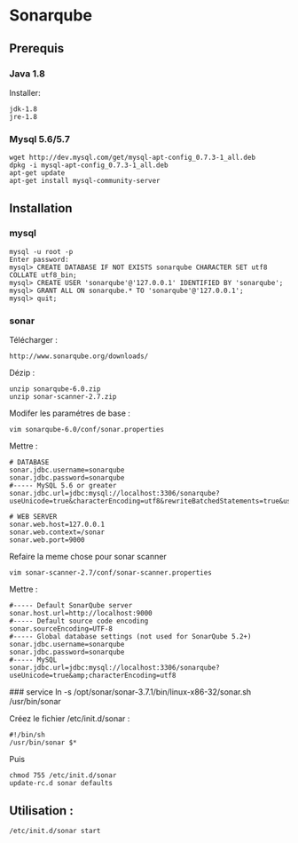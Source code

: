 # Sonarqube
## Prerequis
### Java 1.8
Installer:

	jdk-1.8
	jre-1.8

### Mysql 5.6/5.7
	wget http://dev.mysql.com/get/mysql-apt-config_0.7.3-1_all.deb
	dpkg -i mysql-apt-config_0.7.3-1_all.deb
	apt-get update
	apt-get install mysql-community-server

## Installation
### mysql
	mysql -u root -p
	Enter password:
	mysql> CREATE DATABASE IF NOT EXISTS sonarqube CHARACTER SET utf8 COLLATE utf8_bin;
	mysql> CREATE USER 'sonarqube'@'127.0.0.1' IDENTIFIED BY 'sonarqube';
	mysql> GRANT ALL ON sonarqube.* TO 'sonarqube'@'127.0.0.1';
	mysql> quit;

### sonar
Télécharger :

	http://www.sonarqube.org/downloads/

Dézip :

	unzip sonarqube-6.0.zip
	unzip sonar-scanner-2.7.zip

Modifer les paramétres de base  :

	vim sonarqube-6.0/conf/sonar.properties

Mettre :

	# DATABASE
	sonar.jdbc.username=sonarqube
	sonar.jdbc.password=sonarqube
	#----- MySQL 5.6 or greater
	sonar.jdbc.url=jdbc:mysql://localhost:3306/sonarqube?useUnicode=true&characterEncoding=utf8&rewriteBatchedStatements=true&useConfigs=maxPerformance

	# WEB SERVER
	sonar.web.host=127.0.0.1
	sonar.web.context=/sonar
	sonar.web.port=9000

Refaire la meme chose pour sonar scanner

	vim sonar-scanner-2.7/conf/sonar-scanner.properties

Mettre :

	#----- Default SonarQube server
	sonar.host.url=http://localhost:9000
	#----- Default source code encoding
	sonar.sourceEncoding=UTF-8
	#----- Global database settings (not used for SonarQube 5.2+)
	sonar.jdbc.username=sonarqube
	sonar.jdbc.password=sonarqube
	#----- MySQL
	sonar.jdbc.url=jdbc:mysql://localhost:3306/sonarqube?useUnicode=true&amp;characterEncoding=utf8


### service
	ln -s /opt/sonar/sonar-3.7.1/bin/linux-x86-32/sonar.sh /usr/bin/sonar

Créez le fichier /etc/init.d/sonar :

	#!/bin/sh
	/usr/bin/sonar $*

Puis

	chmod 755 /etc/init.d/sonar
	update-rc.d sonar defaults

## Utilisation :
	/etc/init.d/sonar start
